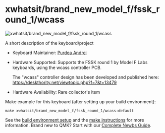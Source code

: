 # xwhatsit/brand_new_model_f/fssk_round_1/wcass

![xwhatsit/brand_new_model_f/fssk_round_1/wcass](https://www.modelfkeyboards.com/wp-content/uploads/2023/03/2022-11-28_18-30-43.jpg)

A short description of the keyboard/project

* Keyboard Maintainer: [Purdea Andrei](https://github.com/purdeaandrei)
* Hardware Supported: Supports the FSSK round 1 by Model F Labs keyboards, using the wcass controller PCB.

  The "wcass" controller design has been developed and published here: https://deskthority.net/viewtopic.php?f=7&t=13479

* Hardware Availability: Rare collector's item

Make example for this keyboard (after setting up your build environment):

    make xwhatsit/brand_new_model_f/fssk_round_1/wcass:default

See the [build environment setup](https://docs.qmk.fm/#/getting_started_build_tools) and the [make instructions](https://docs.qmk.fm/#/getting_started_make_guide) for more information. Brand new to QMK? Start with our [Complete Newbs Guide](https://docs.qmk.fm/#/newbs).
